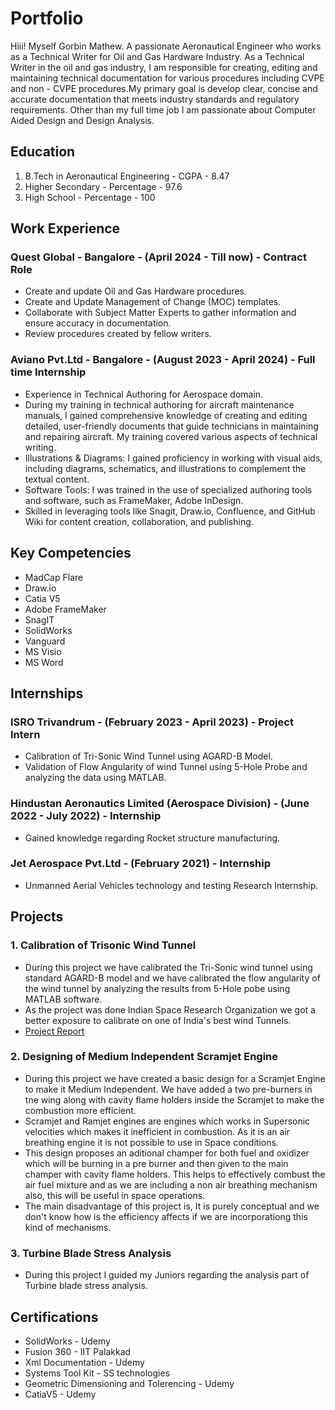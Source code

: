 # Portfolio
Hiii! Myself Gorbin Mathew. A passionate Aeronautical Engineer who works as a Technical Writer for Oil and Gas Hardware Industry. As a Technical Writer in the oil and gas industry, I am responsible for creating, editing and maintaining technical documentation for various procedures including CVPE and non - CVPE procedures.My primary goal is develop clear, concise and accurate documentation that meets industry standards and regulatory requirements.  Other than my full time job I am passionate about Computer Aided Design and Design Analysis.

## Education
1. B.Tech in Aeronautical Engineering - CGPA - 8.47
2. Higher Secondary - Percentage - 97.6
3. High School - Percentage - 100

## Work Experience
### Quest Global - Bangalore - (April 2024 - Till now) - Contract Role
- Create and update Oil and Gas Hardware procedures.
- Create and Update Management of Change (MOC) templates.
- Collaborate with Subject Matter Experts to gather information and ensure accuracy in documentation.
- Review procedures created by fellow writers.
### Aviano Pvt.Ltd - Bangalore - (August 2023 - April 2024) - Full time Internship
- Experience in Technical Authoring for Aerospace domain. 
- During my training in technical authoring for aircraft maintenance manuals, I gained comprehensive knowledge of creating and editing detailed, user-friendly documents that guide technicians in maintaining and repairing aircraft. My training covered various aspects of technical writing.
- Illustrations & Diagrams: I gained proficiency in working with visual aids, including diagrams, schematics, and illustrations to complement the textual content.
- Software Tools: I was trained in the use of specialized authoring tools and software, such as FrameMaker, Adobe InDesign.
- Skilled in leveraging tools like Snagit, Draw.io, Confluence, and GitHub Wiki for content creation, collaboration, and publishing.

## Key Competencies
- MadCap Flare
- Draw.io
- Catia V5
- Adobe FrameMaker
- SnagIT
- SolidWorks
- Vanguard
- MS Visio
- MS Word

## Internships
### ISRO Trivandrum - (February 2023 - April 2023) - Project Intern
- Calibration of Tri-Sonic Wind Tunnel using AGARD-B Model.
- Validation of Flow Angularity of wind Tunnel using 5-Hole Probe and analyzing the data using MATLAB.
### Hindustan Aeronautics Limited (Aerospace Division) - (June 2022 - July 2022) - Internship
- Gained knowledge regarding Rocket structure manufacturing.
### Jet Aerospace Pvt.Ltd - (February 2021) - Internship
- Unmanned Aerial Vehicles technology and testing Research Internship.

## Projects
### 1. Calibration of Trisonic Wind Tunnel
- During this project we have calibrated the Tri-Sonic wind tunnel using standard AGARD-B model and we have calibrated the flow angularity of the wind tunnel by analyzing the results from 5-Hole pobe using MATLAB software.
- As the project was done Indian Space Research Organization we got a better exposure to calibrate on one of India's best wind Tunnels.
- [Project Report](https://github.com/GorbinMathew/Portfolio/blob/695ffc3e4de72c9c741a903230c7c23ddc274044/VSSC%20PROJECT%2030.3.23.pdf)
### 2. Designing of Medium Independent Scramjet Engine
- During this project we have created a basic design for a Scramjet Engine to make it Medium Independent. We have added a two pre-burners in tne wing along with cavity flame holders inside the Scramjet to make the combustion more efficient.
- Scramjet and Ramjet engines are engines which works in Supersonic velocities which makes it inefficient in combustion. As it is an air breathing engine it is not possible to use in Space conditions.
- This design proposes an aditional champer for both fuel and oxidizer which will be burning in a pre burner and then given to the main champer with cavity flame holders. This helps to effectively combust the air fuel mixture and as we are including a non air breathing mechanism also, this will be useful in space  operations.
- The main disadvantage of this project is, It is purely conceptual and we don't know how is the efficiency affects if we are incorporationg this kind of mechanisms.
### 3. Turbine Blade Stress Analysis
- During this project I guided my Juniors regarding the analysis part of Turbine blade stress analysis.

## Certifications
- SolidWorks - Udemy
- Fusion 360 - IIT Palakkad
- Xml Documentation - Udemy
- Systems Tool Kit - SS technologies
- Geometric Dimensioning and Tolerencing - Udemy
- CatiaV5 - Udemy
